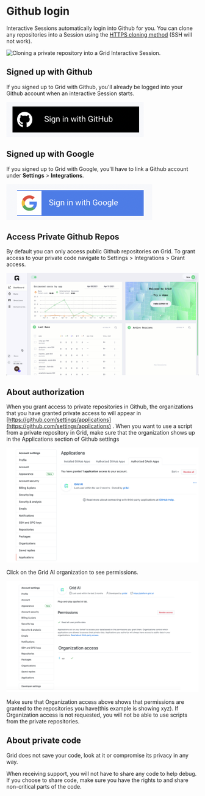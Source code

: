 # Github login

Interactive Sessions automatically login into Github for you. You can clone any repositories into a Session using the [HTTPS cloning method](https://docs.github.com/en/github/creating-cloning-and-archiving-repositories/cloning-a-repository#cloning-a-repository-using-the-command-line) \(SSH will not work\).

![Cloning a private repository into a Grid Interactive Session.](../../.gitbook/assets/git_clone_private_repo.gif)

## Signed up with Github

If you signed up to Grid with Github, you'll already be logged into your Github account when an interactive Session starts.

![](../../.gitbook/assets/image%20%28147%29.png)

## Signed up with Google

If you signed up to Grid with Google, you'll have to link a Github account under **Settings** &gt; **Integrations**.

![](../../.gitbook/assets/image%20%28121%29.png)

## Access Private Github Repos

By default you can only access public Github repositories on Grid. To grant access to your private code navigate to Settings &gt; Integrations &gt; Grant access.

![](../../.gitbook/assets/github.gif)

## About authorization

When you grant access to private repositories in Github, the organizations that you have granted private access to will appear in [https://github.com/settings/applications](https://github.com/settings/applications) . When you want to use a script from a private repository in Grid, make sure that the organization shows up in the Applications section of Github settings

![Settings-&amp;gt;Applications](../../.gitbook/assets/screen-shot-2021-05-20-at-4.16.45-pm.png)

Click on the Grid AI organization to see permissions.

![](../../.gitbook/assets/screen-shot-2021-05-20-at-5.00.49-pm.png)

Make sure that Organization access above shows that permissions are granted to the repositories you have\(this example is showing xyz\). If Organization access is not requested, you will not be able to use scripts from the private repositories.

## About private code

Grid does not save your code, look at it or compromise its privacy in any way.

When receiving support, you will not have to share any code to help debug. If you choose to share code, make sure you have the rights to and share non-critical parts of the code.

